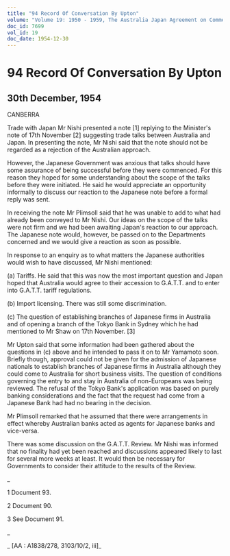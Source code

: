 ```yaml
---
title: "94 Record Of Conversation By Upton"
volume: "Volume 19: 1950 - 1959, The Australia Japan Agreement on Commerce"
doc_id: 7699
vol_id: 19
doc_date: 1954-12-30
---
```


# 94 Record Of Conversation By Upton

## 30th December, 1954

CANBERRA

Trade with Japan Mr Nishi presented a note [1] replying to the Minister's note of 17th November [2] suggesting trade talks between Australia and Japan. In presenting the note, Mr Nishi said that the note should not be regarded as a rejection of the Australian approach.

However, the Japanese Government was anxious that talks should have some assurance of being successful before they were commenced. For this reason they hoped for some understanding about the scope of the talks before they were initiated. He said he would appreciate an opportunity informally to discuss our reaction to the Japanese note before a formal reply was sent.

In receiving the note Mr Plimsoll said that he was unable to add to what had already been conveyed to Mr Nishi. Our ideas on the scope of the talks were not firm and we had been awaiting Japan's reaction to our approach. The Japanese note would, however, be passed on to the Departments concerned and we would give a reaction as soon as possible.

In response to an enquiry as to what matters the Japanese authorities would wish to have discussed, Mr Nishi mentioned:

(a) Tariffs. He said that this was now the most important question and Japan hoped that Australia would agree to their accession to G.A.T.T. and to enter into G.A.T.T. tariff regulations.

(b) Import licensing. There was still some discrimination.

(c) The question of establishing branches of Japanese firms in Australia and of opening a branch of the Tokyo Bank in Sydney which he had mentioned to Mr Shaw on 17th November. [3]

Mr Upton said that some information had been gathered about the questions in (c) above and he intended to pass it on to Mr Yamamoto soon. Briefly though, approval could not be given for the admission of Japanese nationals to establish branches of Japanese firms in Australia although they could come to Australia for short business visits. The question of conditions governing the entry to and stay in Australia of non-Europeans was being reviewed. The refusal of the Tokyo Bank's application was based on purely banking considerations and the fact that the request had come from a Japanese Bank had had no bearing in the decision.

Mr Plimsoll remarked that he assumed that there were arrangements in effect whereby Australian banks acted as agents for Japanese banks and vice-versa.

There was some discussion on the G.A.T.T. Review. Mr Nishi was informed that no finality had yet been reached and discussions appeared likely to last for several more weeks at least. It would then be necessary for Governments to consider their attitude to the results of the Review.

_

1 Document 93.

2 Document 90.

3 See Document 91.

_

_ [AA : A1838/278, 3103/10/2, iii]_
